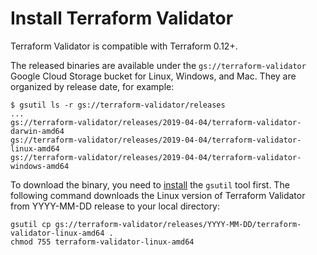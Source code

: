 # Install Terraform Validator

Terraform Validator is compatible with Terraform 0.12+.

The released binaries are available under the `gs://terraform-validator` Google
Cloud Storage bucket for Linux, Windows, and Mac. They are organized by release
date, for example:

```
$ gsutil ls -r gs://terraform-validator/releases
...
gs://terraform-validator/releases/2019-04-04/terraform-validator-darwin-amd64
gs://terraform-validator/releases/2019-04-04/terraform-validator-linux-amd64
gs://terraform-validator/releases/2019-04-04/terraform-validator-windows-amd64
```

To download the binary, you need to
[install](https://cloud.google.com/storage/docs/gsutil_install#install) the
`gsutil` tool first. The following command downloads the Linux version of
Terraform Validator from YYYY-MM-DD release to your local directory:

```
gsutil cp gs://terraform-validator/releases/YYYY-MM-DD/terraform-validator-linux-amd64 .
chmod 755 terraform-validator-linux-amd64
```

